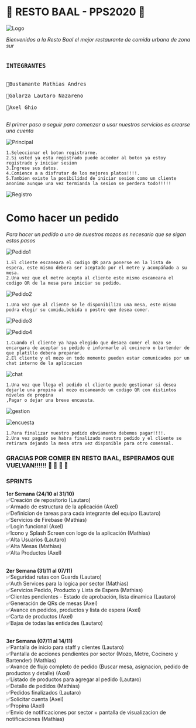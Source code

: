 <h1><strong> 🍕 RESTO BAAL - PPS2020 🍕</strong></h1>


![Logo](https://github.com/Lautarogalarza/2020_TP_PPS_Comanda_2_cuatri/blob/main/Readme_Assets/logo.png)

_Bienvenidos a la Resto Baal el mejor restaurante de comida urbana de zona sur_

<pre>
<h3><strong>INTEGRANTES</strong></h3>
🍻Bustamante Mathias Andres <br>
🍻Galarza Lautaro Nazareno <br>
🍻Axel Ghio <br>
</pre>


_El primer paso a seguir para comenzar a usar nuestros servicios es crearse una cuenta_


![Principal](https://github.com/Lautarogalarza/2020_TP_PPS_Comanda_2_cuatri/blob/main/Readme_Assets/Principal.jpeg)

```
1.Seleccionar el boton registrarme.
2.Si usted ya esta registrado puede acceder al boton ya estoy registrado y iniciar sesion
3.Ingrese sus datos.
4.Comience a a disfrutar de los mejores platos!!!!.
5.Tambien existe la posibilidad de iniciar sesion como un cliente anonimo aunque una vez termianda la sesion se perdera todo!!!!!
```

![Registro](https://github.com/Lautarogalarza/2020_TP_PPS_Comanda_2_cuatri/blob/main/Readme_Assets/Registro.jpeg)

<h1><strong>Como hacer un pedido</strong></h1>

_Para hacer un pedido a uno de nuestros mozos es necesario que se sigan estos pasos_

![Pedido1](https://github.com/Lautarogalarza/2020_TP_PPS_Comanda_2_cuatri/blob/main/Readme_Assets/Pedido.jpeg)

```
1.El cliente escaneara el codigo QR para ponerse en la lista de espera, este mismo debera ser aceptado por el metre y acompáñado a su mesa.
2.Una vez que el metre acepta al cliente este mismo escaneara el codigo QR de la mesa para iniciar su pedido.
```

![Pedido2](https://github.com/Lautarogalarza/2020_TP_PPS_Comanda_2_cuatri/blob/main/Readme_Assets/Buscando.jpeg)


```
1.Una vez que al cliente se le disponibilizo una mesa, este mismo podra elegir su comida,bebida o postre que desea comer.
```
![Pedido3](https://github.com/Lautarogalarza/2020_TP_PPS_Comanda_2_cuatri/blob/main/Readme_Assets/Detalle.jpeg)

![Pedido4](https://github.com/Lautarogalarza/2020_TP_PPS_Comanda_2_cuatri/blob/main/Readme_Assets/Agregar.jpeg)

```
1.Cuando el cliente ya haya elegido que desaea comer el mozo se encargara de aceptar su pedido e informarle al cocinero o bartender de que platillo debera preparar.
2.El cliente y el mozo en todo momento pueden estar comunicados por un chat interno de la aplicacion
```
![chat](https://github.com/Lautarogalarza/2020_TP_PPS_Comanda_2_cuatri/blob/main/Readme_Assets/Chat.jpeg)

```
1.Una vez que llega el pedido el cliente puede gestionar si desea dejarle una propina al mozo escaneando un codigo QR con distintos niveles de propina
,Pagar o dejar una breve encuesta.
```

![gestion](https://github.com/Lautarogalarza/2020_TP_PPS_Comanda_2_cuatri/blob/main/Readme_Assets/Gestionar.jpeg)

![encuesta](https://github.com/Lautarogalarza/2020_TP_PPS_Comanda_2_cuatri/blob/main/Readme_Assets/Encuesta.jpeg)

```
1.Para finalizar nuestro pedido obviamento debemos pagar!!!!.
2.Una vez pagado se habra finalizado nuestro pedido y el cliente se retirara dejando la mesa otra vez disponible para otro comensal.
```
<h3><strong>GRACIAS POR COMER EN RESTO BAAL, ESPERAMOS QUE VUELVAN!!!!!! 🍕 🍕 🍕 🍕</strong></h3>

<h3><strong>SPRINTS</strong></h3>

<strong>1er Semana (24/10 al 31/10)</strong><br>
✅Creación de repositorio (Lautaro) <br> 
✅Armado de estructura de la aplicación (Axel)<br>
✅Definicion de tareas para cada integrante del equipo (Lautaro)<br>
✅Servicios de Firebase (Mathias)<br>
✅Login funcional (Axel)<br>
✅Icono y Splash Screen con logo de la aplicación (Mathias)<br>
✅Alta Usuarios (Lautaro)<br>
✅Alta Mesas (Mathias)<br>
✅Alta Productos (Axel)<br><br>

<strong>2er Semana (31/11 al 07/11)</strong><br>
✅Seguridad rutas con Guards  (Lautaro)<br>
✅Auth Services para la logica por sector (Mathias)<br>
✅Servicios Pedido, Producto y Lista de Espera (Mathias)<br>
✅Clientes pendientes - Estado de aprobación, lista dinamica  (Lautaro)<br>
✅Generación de QRs de mesas (Axel)<br>
✅Avance en pedidos, productos y lista de espera (Axel)<br>
✅Carta de productos (Axel)<br>
✅Bajas de todas las entidades  (Lautaro)<br><br>

<strong>3er Semana (07/11 al 14/11)</strong><br>
✅Pantalla de inicio para staff y clientes  (Lautaro)<br>
✅Pantalla de acciones pendientes por sector (Mozo, Metre, Cocinero y Bartender) (Mathias) <br>
✅Avance de flujo completo de pedido (Buscar mesa, asignacion, pedido de productos y detalle)  (Axel)<br>
✅Listado de productos para agregar al pedido  (Lautaro)<br>
✅Detalle de pedidos (Mathias)<br>
✅Pedidos finalizados  (Lautaro)<br>
✅Solicitar cuenta  (Axel)<br>
✅Propina  (Axel)<br>
✅Envio de notificaciones por sector + pantalla de visualizacion de notificaciones (Mathias)<br>
